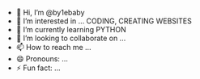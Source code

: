 - 👋 Hi, I’m @by1ebaby
- 👀 I’m interested in ... CODING, CREATING WEBSITES
- 🌱 I’m currently learning PYTHON
- 💞️ I’m looking to collaborate on ...
- 📫 How to reach me ...
- 😄 Pronouns: ...
- ⚡ Fun fact: ...

<!---
by1ebaby/by1ebaby is a ✨ special ✨ repository because its `README.md` (this file) appears on your GitHub profile.
You can click the Preview link to take a look at your changes.
--->
